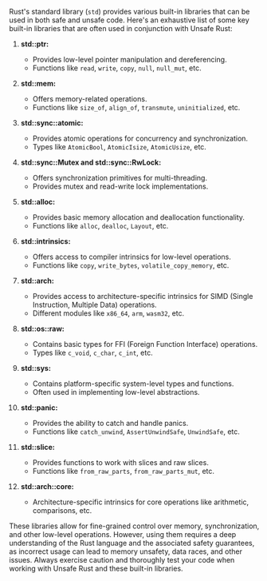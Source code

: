 Rust's standard library (`std`) provides various built-in libraries that can be used in both safe and unsafe code. Here's an exhaustive list of some key built-in libraries that are often used in conjunction with Unsafe Rust:

1. **std::ptr:**
   - Provides low-level pointer manipulation and dereferencing.
   - Functions like `read`, `write`, `copy`, `null`, `null_mut`, etc.

2. **std::mem:**
   - Offers memory-related operations.
   - Functions like `size_of`, `align_of`, `transmute`, `uninitialized`, etc.

3. **std::sync::atomic:**
   - Provides atomic operations for concurrency and synchronization.
   - Types like `AtomicBool`, `AtomicIsize`, `AtomicUsize`, etc.

4. **std::sync::Mutex and std::sync::RwLock:**
   - Offers synchronization primitives for multi-threading.
   - Provides mutex and read-write lock implementations.

5. **std::alloc:**
   - Provides basic memory allocation and deallocation functionality.
   - Functions like `alloc`, `dealloc`, `Layout`, etc.

6. **std::intrinsics:**
   - Offers access to compiler intrinsics for low-level operations.
   - Functions like `copy`, `write_bytes`, `volatile_copy_memory`, etc.

7. **std::arch:**
   - Provides access to architecture-specific intrinsics for SIMD (Single Instruction, Multiple Data) operations.
   - Different modules like `x86_64`, `arm`, `wasm32`, etc.

8. **std::os::raw:**
   - Contains basic types for FFI (Foreign Function Interface) operations.
   - Types like `c_void`, `c_char`, `c_int`, etc.

9. **std::sys:**
   - Contains platform-specific system-level types and functions.
   - Often used in implementing low-level abstractions.

10. **std::panic:**
    - Provides the ability to catch and handle panics.
    - Functions like `catch_unwind`, `AssertUnwindSafe`, `UnwindSafe`, etc.

11. **std::slice:**
    - Provides functions to work with slices and raw slices.
    - Functions like `from_raw_parts`, `from_raw_parts_mut`, etc.

12. **std::arch::core:**
    - Architecture-specific intrinsics for core operations like arithmetic, comparisons, etc.

These libraries allow for fine-grained control over memory, synchronization, and other low-level operations. However, using them requires a deep understanding of the Rust language and the associated safety guarantees, as incorrect usage can lead to memory unsafety, data races, and other issues. Always exercise caution and thoroughly test your code when working with Unsafe Rust and these built-in libraries.